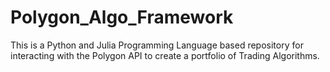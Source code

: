 # Polygon_Algo_Framework
This is a Python and Julia Programming Language based repository for interacting with the Polygon API to create a portfolio of Trading Algorithms.
